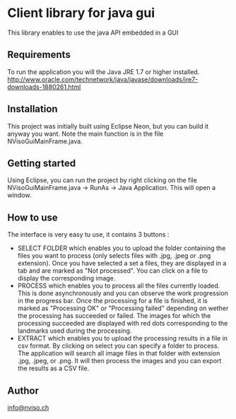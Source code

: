 # Client library for java gui

This library enables to use the java API embedded in a GUI

## Requirements

To run the application you will the Java JRE 1.7 or higher installed. 
http://www.oracle.com/technetwork/java/javase/downloads/jre7-downloads-1880261.html

## Installation
This project was initially built using Eclipse Neon, but you can build it anyway you want. Note the main function is in the file
NVisoGuiMainFrame.java.

## Getting started
Using Eclipse, you can run the project by right clicking on the file NVisoGuiMainFrame.java -> RunAs -> Java Application.
This will open a window.

## How to use
The interface is very easy tu use, it contains 3 buttons :
- SELECT FOLDER which enables you to upload the folder containing the files you want to process (only selects files with .jpg, .jpeg or .png extension).
Once you have selected a set a files, they are displayed in a tab and are marked as "Not processed". You can click on a file to display the corresponding image.
- PROCESS which enables you to process all the files currently loaded. This is done asynchronously and you can observe the work progression in the progress bar.
Once the processing for a file is finished, it is marked as "Processing OK" or "Processing failed" depending on wether the processing has succeeded or failed.
The images for which the processing succeeded are displayed with red dots corresponding to the landmarks used during the processing.
- EXTRACT which enables you to upload the processing results in a file in csv format.
By clicking on select you can specify a folder to process. The application will search all image
files in that folder with extension .jpg, .jpeg, or .png. It will then process the images and you can export the results as
a CSV file.



## Author

info@nviso.ch
